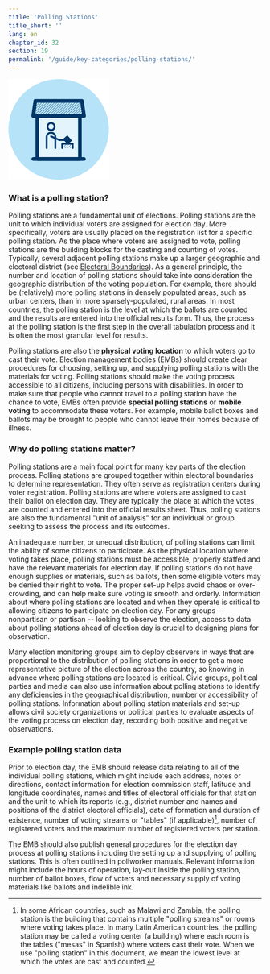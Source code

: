 ```yaml
---
title: 'Polling Stations'
title_short: ''
lang: en
chapter_id: 32
section: 19
permalink: '/guide/key-categories/polling-stations/'
---
```


![Polling Stations](/assets/images/inventory/categories/polling-stations.png)

### What is a polling station?

Polling stations are a fundamental unit of elections. Polling stations are the unit to which individual voters are assigned for election day. More specifically, voters are usually placed on the registration list for a specific polling station. As the place where voters are assigned to vote, polling stations are the building blocks for the casting and counting of votes. Typically, several adjacent polling stations make up a larger geographic and electoral district (see [Electoral Boundaries](/en/guide/key-categories/electoral-boundaries/)). As a general principle, the number and location of polling stations should take into consideration the geographic distribution of the voting population. For example, there should be (relatively) more polling stations in densely populated areas, such as urban centers, than in more sparsely-populated, rural areas. In most countries, the polling station is the level at which the ballots are counted and the results are entered into the official results form. Thus, the process at the polling station is the first step in the overall tabulation process and it is often the most granular level for results.

Polling stations are also the **physical voting location** to which voters go to cast their vote. Election management bodies (EMBs) should create clear procedures for choosing, setting up, and supplying polling stations with the materials for voting. Polling stations should make the voting process accessible to all citizens, including persons with disabilities. In order to make sure that people who cannot travel to a polling station have the chance to vote, EMBs often provide **special polling stations** or **mobile voting** to accommodate these voters. For example, mobile ballot boxes and ballots may be brought to people who cannot leave their homes because of illness.

### Why do polling stations matter?

Polling stations are a main focal point for many key parts of the election process. Polling stations are grouped together within electoral boundaries to determine representation. They often serve as registration centers during voter registration. Polling stations are where voters are assigned to cast their ballot on election day. They are typically the place at which the votes are counted and entered into the official results sheet. Thus, polling stations are also the fundamental "unit of analysis" for an individual or group seeking to assess the process and its outcomes.

An inadequate number, or unequal distribution, of polling stations can limit the ability of some citizens to participate. As the physical location where voting takes place, polling stations must be accessible, properly staffed and have the relevant materials for election day. If polling stations do not have enough supplies or materials, such as ballots, then some eligible voters may be denied their right to vote. The proper set-up helps avoid chaos or over-crowding, and can help make sure voting is smooth and orderly. Information about where polling stations are located and when they operate is critical to allowing citizens to participate on election day. For any groups -- nonpartisan or partisan -- looking to observe the election, access to data about polling stations ahead of election day is crucial to designing plans for observation.

Many election monitoring groups aim to deploy observers in ways that are proportional to the distribution of polling stations in order to get a more representative picture of the election across the country, so knowing in advance where polling stations are located is critical. Civic groups, political parties and media can also use information about polling stations to identify any deficiencies in the geographical distribution, number or accessibility of polling stations. Information about polling station materials and set-up allows civil society organizations or political parties to evaluate aspects of the voting process on election day, recording both positive and negative observations.

### Example polling station data

Prior to election day, the EMB should release data relating to all of the individual polling stations, which might include each address, notes or directions, contact information for election commission staff, latitude and longitude coordinates, names and titles of electoral officials for that station and the unit to which its reports (e.g., district number and names and positions of the district electoral officials), date of formation and duration of existence, number of voting streams or "tables" (if applicable)[^1], number of registered voters and the maximum number of registered voters per station.

The EMB should also publish general procedures for the election day process at polling stations including the setting up and supplying of polling stations. This is often outlined in pollworker manuals. Relevant information might include the hours of operation, lay-out inside the polling station, number of ballot boxes, flow of voters and necessary supply of voting materials like ballots and indelible ink.

[^1]: In some African countries, such as Malawi and Zambia, the polling station is the building that contains multiple "polling streams" or rooms where voting takes place. In many Latin American countries, the polling station may be called a voting center (a building) where each room is the tables ("mesas" in Spanish) where voters cast their vote. When we use "polling station" in this document, we mean the lowest level at which the votes are cast and counted.
